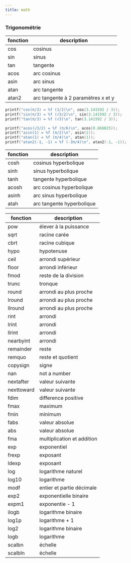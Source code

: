```yaml
---
title: math
---
```


### Trigonométrie

fonction|description
---|---
cos|cosinus
sin|sinus
tan|tangente 
acos|arc cosinus 
asin|arc sinus 
atan|arc tangente 
atan2|arc tangente à 2 paramètres x et y

```c
printf("cos(π/3) = %f (1/2)\n", cos(3.141592 / 3));
printf("sin(π/3) = %f (√3/2)\n", sin(3.141592 / 3));
printf("tan(π/3) = %f (√3)\n", tan(3.141592 / 3));

printf("acos(√3/2) = %f (π/6)\n", acos(0.866025));
printf("asin(1) = %f (π/2)\n", asin(1));
printf("atan(1) = %f (π/4)\n", atan(1));
printf("atan2(-1, -1) = %f (-3π/4)\n", atan2(-1, -1));
```

fonction|description
---|---
cosh|cosinus hyperbolique
sinh|sinus hyperbolique
tanh|tangente hyperbolique 
acosh|arc cosinus hyperbolique
asinh|arc sinus hyperbolique
atah|arc tangente hyperbolique

fonction|description
---|---
pow|élever à la puissance 
sqrt|racine carée
cbrt|racine cubique
hypo|hypotenuse 
ceil|arrondi supérieur 
floor|arrondi inférieur
fmod|reste de la division 
trunc|tronque 
round|arrondi au plus proche
lround|arrondi au plus proche 
llround|arrondi au plus proche 
rint|arrondi 
lrint|arrondi 
llrint|arrondi
nearbyint|arrondi
remainder|reste
remquo|reste et quotient
copysign|signe 
nan|not a number 
nextafter|valeur suivante 
nexttoward|valeur suivante 
fdim|difference positive 
fmax|maximum 
fmin|minimum 
fabs|valeur absolue 
abs|valeur absolue 
fma|multiplication et addition 
exp|exponentiel 
frexp|exposant
ldexp|exposant 
log|logarithme naturel
log10|logarithme
modf|entier et partie décimale 
exp2|exponentielle binaire
expm1|exponentie - 1 
ilogb|logarithme binaire 
log1p|logarithme + 1
log2|logarithme binaire  
logb|logarithme 
scalbn|échelle
scalbln|échelle
